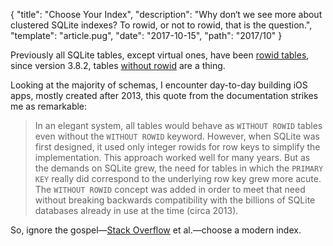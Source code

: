 {
  "title": "Choose Your Index",
  "description": "Why don‘t we see more about clustered SQLite indexes? To rowid, or not to rowid, that is the question.",
  "template": "article.pug",
  "date": "2017-10-15",
  "path": "2017/10"
}

Previously all SQLite tables, except virtual ones, have been [rowid tables](https://www.sqlite.org/rowidtable.html), since version 3.8.2, tables [without rowid](https://www.sqlite.org/withoutrowid.html) are a thing.

Looking at the majority of schemas, I encounter day-to-day building iOS apps, mostly created after 2013, this quote from the documentation strikes me as remarkable:

> In an elegant system, all tables would behave as `WITHOUT ROWID` tables even without the `WITHOUT ROWID` keyword. However, when SQLite was first designed, it used only integer rowids for row keys to simplify the implementation. This approach worked well for many years. But as the demands on SQLite grew, the need for tables in which the `PRIMARY KEY` really did correspond to the underlying row key grew more acute. The `WITHOUT ROWID` concept was added in order to meet that need without breaking backwards compatibility with the billions of SQLite databases already in use at the time (circa 2013).

So, ignore the gospel—[Stack Overflow](https://stackoverflow.com) et al.—choose a modern index.
